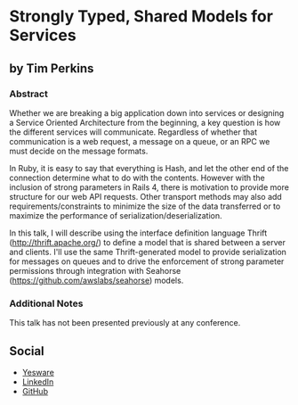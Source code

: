 # Strongly Typed, Shared Models for Services #

## by Tim Perkins ##

### Abstract ###

Whether we are breaking a big application down into services or designing a Service Oriented Architecture from the beginning, a key question is how the different services will communicate. Regardless of whether that communication is a web request, a message on a queue, or an RPC we must decide on the message formats.

In Ruby, it is easy to say that everything is Hash, and let the other end of the connection determine what to do with the contents. However with the inclusion of strong parameters in Rails 4, there is motivation to provide more structure for our web API requests. Other transport methods may also add requirements/constraints to minimize the size of the data transferred or to maximize the performance of serialization/deserialization.

In this talk, I will describe using the interface definition language Thrift (http://thrift.apache.org/) to define a model that is shared between a server and clients. I'll use the same Thrift-generated model to provide serialization for messages on queues and to drive the enforcement of strong parameter permissions through integration with Seahorse (https://github.com/awslabs/seahorse) models.

### Additional Notes ###

This talk has not been presented previously at any conference.

## Social ##

* [Yesware](http://www.yesware.com)
* [LinkedIn](http://linkedin.com/in/tjwperkins)
* [GitHub](https://github.com/tjwp-yesware)
